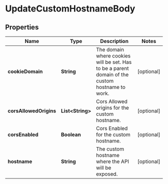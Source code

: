 

# UpdateCustomHostnameBody


## Properties

Name | Type | Description | Notes
------------ | ------------- | ------------- | -------------
**cookieDomain** | **String** | The domain where cookies will be set. Has to be a parent domain of the custom hostname to work. |  [optional]
**corsAllowedOrigins** | **List&lt;String&gt;** | Cors Allowed origins for the custom hostname. |  [optional]
**corsEnabled** | **Boolean** | Cors Enabled for the custom hostname. |  [optional]
**hostname** | **String** | The custom hostname where the API will be exposed. |  [optional]



